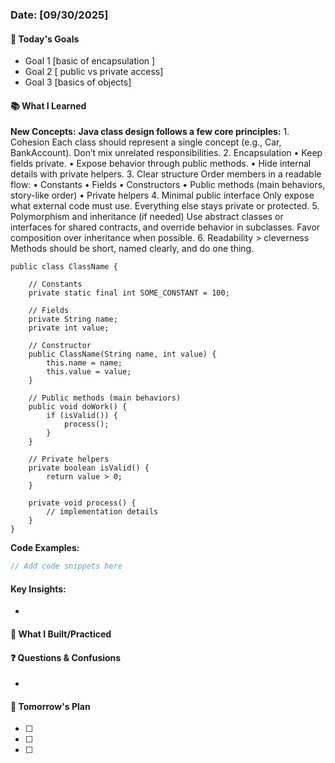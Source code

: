 ### Date: [09/30/2025]

#### 🎯 Today's Goals
- Goal 1 [basic of encapsulation ]
- Goal 2 [ public vs private access] 
- Goal 3 [basics of objects]

#### 📚 What I Learned
**New Concepts:**
**Java class design follows a few core principles:**
	1.	Cohesion
Each class should represent a single concept (e.g., Car, BankAccount). Don’t mix unrelated responsibilities.
	2.	Encapsulation
	•	Keep fields private.
	•	Expose behavior through public methods.
	•	Hide internal details with private helpers.
	3.	Clear structure
Order members in a readable flow:
	•	Constants
	•	Fields
	•	Constructors
	•	Public methods (main behaviors, story-like order)
	•	Private helpers
	4.	Minimal public interface
Only expose what external code must use. Everything else stays private or protected.
	5.	Polymorphism and inheritance (if needed)
Use abstract classes or interfaces for shared contracts, and override behavior in subclasses. Favor composition over inheritance when possible.
	6.	Readability > cleverness
Methods should be short, named clearly, and do one thing.
```
public class ClassName {

    // Constants
    private static final int SOME_CONSTANT = 100;

    // Fields
    private String name;
    private int value;

    // Constructor
    public ClassName(String name, int value) {
        this.name = name;
        this.value = value;
    }

    // Public methods (main behaviors)
    public void doWork() {
        if (isValid()) {
            process();
        }
    }

    // Private helpers
    private boolean isValid() {
        return value > 0;
    }

    private void process() {
        // implementation details
    }
}
```
    

**Code Examples:**
```java
// Add code snippets here
```

#### Key Insights:
- 

#### 🔧 What I Built/Practiced


#### ❓ Questions & Confusions
- 



#### 📝 Tomorrow's Plan
- [ ] 
- [ ] 
- [ ] 

